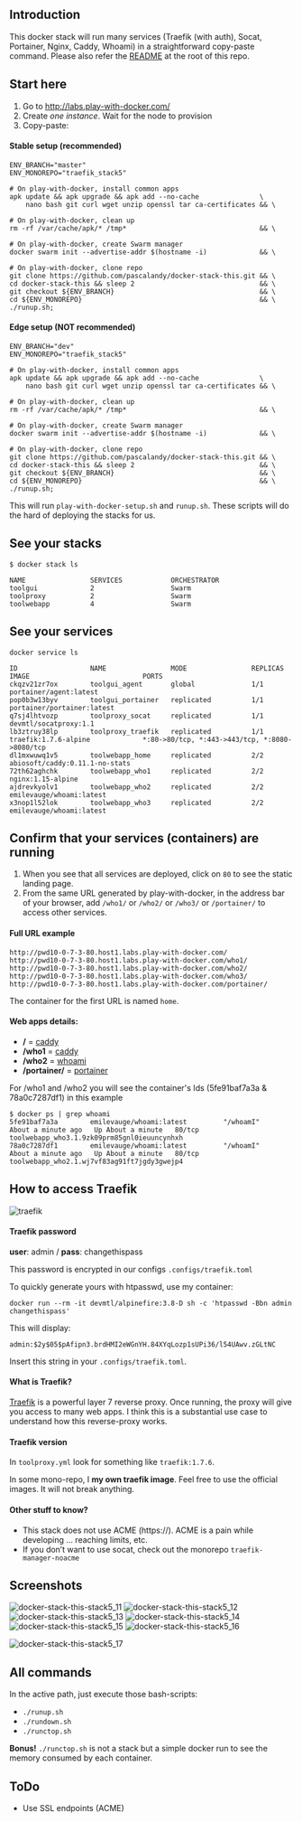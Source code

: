## Introduction

This docker stack will run many services (Traefik (with auth), Socat, Portainer, Nginx, Caddy, Whoami) in a straightforward copy-paste command. Please also refer the [README](https://github.com/pascalandy/docker-stack-this/blob/master/README.md) at the root of this repo.

## Start here
1. Go to http://labs.play-with-docker.com/ 
2. Create *one instance*. Wait for the node to provision
3. Copy-paste:

#### Stable setup (recommended)

```
ENV_BRANCH="master"
ENV_MONOREPO="traefik_stack5"

# On play-with-docker, install common apps
apk update && apk upgrade && apk add --no-cache               \
    nano bash git curl wget unzip openssl tar ca-certificates && \

# On play-with-docker, clean up
rm -rf /var/cache/apk/* /tmp*                                 && \

# On play-with-docker, create Swarm manager
docker swarm init --advertise-addr $(hostname -i)             && \

# On play-with-docker, clone repo
git clone https://github.com/pascalandy/docker-stack-this.git && \
cd docker-stack-this && sleep 2                               && \
git checkout ${ENV_BRANCH}                                    && \
cd ${ENV_MONOREPO}                                            && \
./runup.sh;
```

#### Edge setup (NOT recommended)

```
ENV_BRANCH="dev"
ENV_MONOREPO="traefik_stack5"

# On play-with-docker, install common apps
apk update && apk upgrade && apk add --no-cache               \
    nano bash git curl wget unzip openssl tar ca-certificates && \

# On play-with-docker, clean up
rm -rf /var/cache/apk/* /tmp*                                 && \

# On play-with-docker, create Swarm manager
docker swarm init --advertise-addr $(hostname -i)             && \

# On play-with-docker, clone repo
git clone https://github.com/pascalandy/docker-stack-this.git && \
cd docker-stack-this && sleep 2                               && \
git checkout ${ENV_BRANCH}                                    && \
cd ${ENV_MONOREPO}                                            && \
./runup.sh;

```

This will run `play-with-docker-setup.sh` and `runup.sh`. These scripts will do the hard of deploying the stacks for us.


## See your stacks

```
$ docker stack ls

NAME                SERVICES            ORCHESTRATOR
toolgui             2                   Swarm
toolproxy           2                   Swarm
toolwebapp          4                   Swarm
```


## See your services

```
docker service ls

ID                  NAME                MODE                REPLICAS            IMAGE                            PORTS
ckqzv21zr7ox        toolgui_agent       global              1/1                 portainer/agent:latest
pop0b3w13byv        toolgui_portainer   replicated          1/1                 portainer/portainer:latest
q7sj4lhtvozp        toolproxy_socat     replicated          1/1                 devmtl/socatproxy:1.1
lb3ztruy38lp        toolproxy_traefik   replicated          1/1                 traefik:1.7.6-alpine             *:80->80/tcp, *:443->443/tcp, *:8080->8080/tcp
dl1mxwuwq1v5        toolwebapp_home     replicated          2/2                 abiosoft/caddy:0.11.1-no-stats
72th62aghchk        toolwebapp_who1     replicated          2/2                 nginx:1.15-alpine
ajdrevkyolv1        toolwebapp_who2     replicated          2/2                 emilevauge/whoami:latest
x3nop1l52lok        toolwebapp_who3     replicated          2/2                 emilevauge/whoami:latest
```

## Confirm that your services (containers) are running

1. When you see that all services are deployed, click on `80` to see the static landing page.
2. From the same URL generated by play-with-docker, in the address bar of your browser, add `/who1/` or `/who2/` or `/who3/` or `/portainer/` to access other services.


#### Full URL example

```
http://pwd10-0-7-3-80.host1.labs.play-with-docker.com/
http://pwd10-0-7-3-80.host1.labs.play-with-docker.com/who1/
http://pwd10-0-7-3-80.host1.labs.play-with-docker.com/who2/
http://pwd10-0-7-3-80.host1.labs.play-with-docker.com/who3/
http://pwd10-0-7-3-80.host1.labs.play-with-docker.com/portainer/
```

The container for the first URL is named `home`.


#### Web apps details:
- **/** = [caddy](https://github.com/pascalandy/caddy-securityheader)
- **/who1** = [caddy](https://github.com/pascalandy/caddy-securityheader)
- **/who2** = [whoami](https://hub.docker.com/r/emilevauge/whoami/)
- **/portainer/** = [portainer](https://hub.docker.com/r/portainer/portainer/)

For /who1 and /who2 you will see the container's Ids (5fe91baf7a3a & 78a0c7287df1) in this example

```
$ docker ps | grep whoami
5fe91baf7a3a        emilevauge/whoami:latest         "/whoamI"                About a minute ago   Up About a minute   80/tcp                      toolwebapp_who3.1.9zk09prm85gnl0ieuuncynhxh
78a0c7287df1        emilevauge/whoami:latest         "/whoamI"                About a minute ago   Up About a minute   80/tcp                      toolwebapp_who2.1.wj7vf83ag91ft7jgdy3gwejp4
```


## How to access Traefik

![traefik](https://user-images.githubusercontent.com/6694151/50121682-86334d80-0227-11e9-8f25-93dd8714d306.jpg)


#### Traefik password

**user**: admin / **pass**: changethispass

This password is encrypted in our configs `.configs/traefik.toml`

To quickly generate yours with htpasswd, use my container:

```
docker run --rm -it devmtl/alpinefire:3.8-D sh -c 'htpasswd -Bbn admin changethispass'  
``` 

This will display:

``` 
admin:$2y$05$pAfipn3.brdHMI2eWGnYH.84XYqLozp1sUPi36/l54UAwv.zGLtNC
```

Insert this string in your `.configs/traefik.toml`.

#### What is Traefik?

[Traefik](https://docs.traefik.io/configuration/backends/docker/) is a powerful layer 7 reverse proxy. Once running, the proxy will give you access to many web apps. I think this is a substantial use case to understand how this reverse-proxy works.

#### Traefik version 

In `toolproxy.yml` look for something like `traefik:1.7.6`.

In some mono-repo, I **my own traefik image**. Feel free to use the official images. It will not break anything.

#### Other stuff to know?

- This stack does not use ACME (https://). ACME is a pain while developing … reaching limits, etc.
- If you don’t want to use socat, check out the monorepo `traefik-manager-noacme`

## Screenshots

![docker-stack-this-stack5_11](https://user-images.githubusercontent.com/6694151/34073735-76c60ae2-e26e-11e7-85a1-755a7177b3f2.jpg)
![docker-stack-this-stack5_12](https://user-images.githubusercontent.com/6694151/34073736-76d461c8-e26e-11e7-9aea-c8dbc049a383.jpg)
![docker-stack-this-stack5_13](https://user-images.githubusercontent.com/6694151/34073737-76e1d998-e26e-11e7-8b7c-c619e91adadd.jpg)
![docker-stack-this-stack5_14](https://user-images.githubusercontent.com/6694151/34073738-76f163ae-e26e-11e7-86d7-27ea62ae3284.jpg)
![docker-stack-this-stack5_15](https://user-images.githubusercontent.com/6694151/34073739-77006d4a-e26e-11e7-8f2e-cbd4268ea403.jpg)
![docker-stack-this-stack5_16](https://user-images.githubusercontent.com/6694151/49540846-158f4700-f89f-11e8-8e14-ceca2ff2b910.jpg)

![docker-stack-this-stack5_17](https://user-images.githubusercontent.com/6694151/49540848-1922ce00-f89f-11e8-9fdc-b6fce70825c8.jpg)

## All commands
In the active path, just execute those bash-scripts:

- `./runup.sh`
- `./rundown.sh`
- `./runctop.sh`

**Bonus!** `./runctop.sh` is not a stack but a simple docker run to see the memory consumed by each container.

## ToDo
 
- Use SSL endpoints (ACME)
